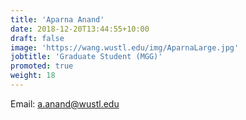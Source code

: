 ```yaml
---
title: 'Aparna Anand'
date: 2018-12-20T13:44:55+10:00
draft: false
image: 'https://wang.wustl.edu/img/AparnaLarge.jpg'
jobtitle: 'Graduate Student (MGG)'
promoted: true
weight: 18
---
```

Email: a.anand@wustl.edu